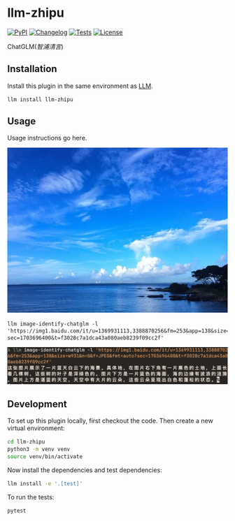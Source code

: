 # llm-zhipu

[![PyPI](https://img.shields.io/pypi/v/llm-zhipu.svg)](https://pypi.org/project/llm-zhipu/)
[![Changelog](https://img.shields.io/github/v/release/noahlias/llm-zhipu?include_prereleases&label=changelog)](https://github.com/noahlias/llm-zhipu/releases)
[![Tests](https://github.com/noahlias/llm-zhipu/actions/workflows/test.yml/badge.svg)](https://github.com/noahlias/llm-zhipu/actions/workflows/test.yml)
[![License](https://img.shields.io/badge/license-Apache%202.0-blue.svg)](https://github.com/noahlias/llm-zhipu/blob/main/LICENSE)

ChatGLM(_智浦清言_)


## Installation

Install this plugin in the same environment as [LLM](https://llm.datasette.io/).
```bash
llm install llm-zhipu
```
## Usage

Usage instructions go here.

![example](./assets/example.webp)

```
llm image-identify-chatglm -l 'https://img1.baidu.com/it/u=1369931113,3388870256&fm=253&app=138&size=w931&n=0&f=JPEG&fmt=auto?sec=1703696400&t=f3028c7a1dca43a080aeb8239f09cc2f'
```
![output](./assets/output.jpg)


## Development

To set up this plugin locally, first checkout the code. Then create a new virtual environment:
```bash
cd llm-zhipu
python3 -m venv venv
source venv/bin/activate
```
Now install the dependencies and test dependencies:
```bash
llm install -e '.[test]'
```
To run the tests:
```bash
pytest
```
